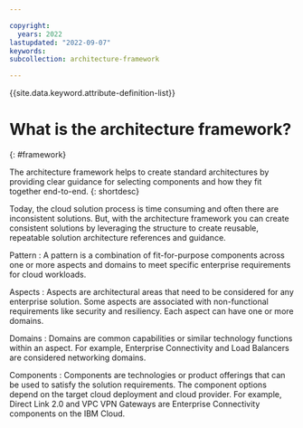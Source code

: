 ```yaml
---

copyright:
  years: 2022
lastupdated: "2022-09-07"
keywords: 
subcollection: architecture-framework

---
```


{{site.data.keyword.attribute-definition-list}}


# What is the architecture framework?
{: #framework}

The architecture framework helps to create standard architectures by providing clear guidance for selecting components and how they fit together end-to-end. 
{: shortdesc}

Today, the cloud solution process is time consuming and often there are inconsistent solutions. But, with the architecture framework you can create consistent solutions by leveraging the structure to create reusable, repeatable solution architecture references and guidance.

Pattern
    : A pattern is a combination of fit-for-purpose components across one or more aspects and domains to meet specific enterprise requirements for cloud workloads.

Aspects
    : Aspects are architectural areas that need to be considered for any enterprise solution. Some aspects are associated with non-functional requirements like security and resiliency. Each aspect can have one or more domains.

Domains
    : Domains are common capabilities or similar technology functions within an aspect. For example, Enterprise Connectivity and Load Balancers are considered networking domains.

Components
    : Components are technologies or product offerings that can be used to satisfy the solution requirements. The component options depend on the target cloud deployment and cloud provider. For example, Direct Link 2.0 and VPC VPN Gateways are Enterprise Connectivity components on the IBM Cloud.



